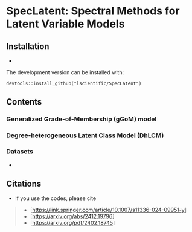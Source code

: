 # SpecLatent: Spectral Methods for Latent Variable Models

## Installation
- 

The development version can be installed with:
```
devtools::install_github("lscientific/SpecLatent")
```

## Contents
### Generalized Grade-of-Membership (gGoM) model
### Degree-heterogeneous Latent Class Model (DhLCM)
### Datasets
- 


## Citations
- If you use the codes, please cite
>- [<https://link.springer.com/article/10.1007/s11336-024-09951-y>]
>- [<https://arxiv.org/abs/2412.19796>]
>- [<https://arxiv.org/pdf/2402.18745>]
